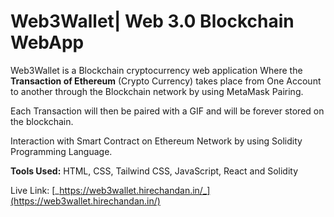 # Web3Wallet| Web 3.0 Blockchain WebApp
Web3Wallet is a Blockchain cryptocurrency web application Where the **Transaction of Ethereum** (Crypto Currency) takes place from One Account to another through the Blockchain network by using MetaMask Pairing.

Each Transaction will then be paired with a GIF and will be forever stored on the blockchain.

Interaction with Smart Contract on Ethereum Network by using Solidity Programming Language.

**Tools Used:** HTML, CSS, Tailwind CSS, JavaScript, React and Solidity

Live Link: [_https://web3wallet.hirechandan.in/_](https://web3wallet.hirechandan.in/)

